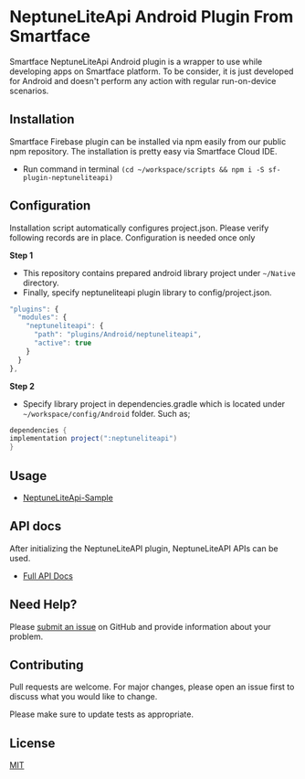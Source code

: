 # NeptuneLiteApi Android Plugin From Smartface

Smartface NeptuneLiteApi Android plugin is a wrapper to use while developing  apps on Smartface platform. To be consider, it is just developed  for Android and doesn't perform any action with regular run-on-device scenarios.

## Installation
Smartface Firebase plugin can be installed via npm easily from our public npm repository. The installation is pretty easy via Smartface Cloud IDE.

- Run command in terminal `(cd ~/workspace/scripts && npm i -S sf-plugin-neptuneliteapi)`

## Configuration
Installation script automatically configures project.json. Please verify following records are in place.
Configuration is needed once only

**Step 1**
- This repository contains prepared android library project under `~/Native` directory. 
- Finally, specify neptuneliteapi plugin library to config/project.json.

```javascript
"plugins": {
  "modules": {
    "neptuneliteapi": {
      "path": "plugins/Android/neptuneliteapi",
      "active": true
    }
  }
},
```
**Step 2**
- Specify library project in dependencies.gradle which is located under `~/workspace/config/Android` folder. Such as;
```groovy
dependencies {
implementation project(":neptuneliteapi")
}
```


## Usage

 - [NeptuneLiteApi-Sample](https://github.com/muhammedyalcin/neptuneliteapi-sample)
 
## API docs
After initializing the NeptuneLiteAPI plugin, NeptuneLiteAPI APIs can be used.
- [Full API Docs](./doc)

## Need Help?

Please [submit an issue](https://github.com/smartface/sf-plugin-neptuneliteapi/issues) on GitHub and provide information about your problem.

## Contributing
Pull requests are welcome. For major changes, please open an issue first to discuss what you would like to change.

Please make sure to update tests as appropriate.

## License
[MIT](https://choosealicense.com/licenses/mit/)
